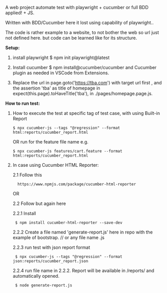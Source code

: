 
A web project automate test with playwright + cucumber or full BDD applied! + JS.

Written with BDD/Cucumber here it lost using capability of playwright..

The code is rather example to a website, to not bother the web so url just not defined here.
but code can be learned like for its structure.

**Setup:**
1. install playwright 
  $ npm init playwright@latest

2. Install cucumber 
  $ npm install@cucumber/cucumber
  and Cucumber plugin as needed in VSCode from Extensions.

3. Replace the url in page.goto('https://tba.com') with target url first ,
   and the assertion 'tba' as title of homepage in expect(this.page).toHaveTitle('tba'), in ./pages/homepage.page.js.
   
**How to run test:**
1. How to execute the test at specific tag of test case, with using Built-in Report

       $ npx cucumber-js --tags "@regression" --format html:reports/cucumber_report.html


   OR run for the feature file name e.g.

       $ npx cucumber-js features/cart.feature --format html:reports/cucumber_report.html
   

3. In case using Cucumber HTML Reporter:

    2.1 Follow this

         https://www.npmjs.com/package/cucumber-html-reporter

   OR

     2.2 Follow but again here
  
      2.2.1 Install 
      
        $ npm install cucumber-html-reporter --save-dev
        
      2.2.2 Create a file named 'generate-report.js' here in repo with the example of bootstrap. // or any file name .js
      
      2.2.3 run test with json report format
        
        $ npx cucumber-js --tags "@regression" --format json:reports/cucumber_report.json
      
      2.2.4 run file name in 2.2.2. Report will be available in /reports/ and automatically opened.
        
        $ node generate-report.js 
